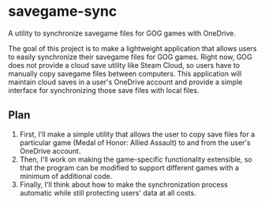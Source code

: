 # savegame-sync
A utility to synchronize savegame files for GOG games with OneDrive.

The goal of this project is to make a lightweight application that allows users to easily synchronize their savegame files for GOG games. Right now, GOG does not provide a cloud save utility like Steam Cloud, so users have to manually copy savegame files between computers. This application will maintain cloud saves in a user's OneDrive account and provide a simple interface for synchronizing those save files with local files.

## Plan

1. First, I'll make a simple utility that allows the user to copy save files for a particular game (Medal of Honor: Allied Assault) to and from the user's OneDrive account.
2. Then, I'll work on making the game-specific functionality extensible, so that the program can be modified to support different games with a minimum of additional code.
3. Finally, I'll think about how to make the synchronization process automatic while still protecting users' data at all costs.
